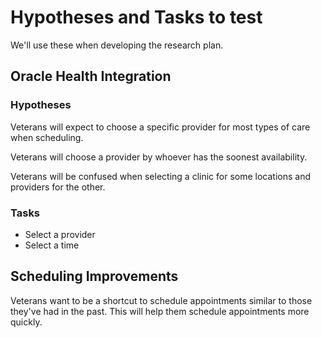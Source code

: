 # Hypotheses and Tasks to test

We'll use these when developing the research plan.


## Oracle Health Integration

### Hypotheses 

Veterans will expect to choose a specific provider for most types of care when scheduling.

Veterans will choose a provider by whoever has the soonest availability.

Veterans will be confused when selecting a clinic for some locations and providers for the other.

### Tasks

- Select a provider
- Select a time

## Scheduling Improvements

Veterans want to be a shortcut to schedule appointments similar to those they've had in the past. This will help them schedule appointments more quickly.


